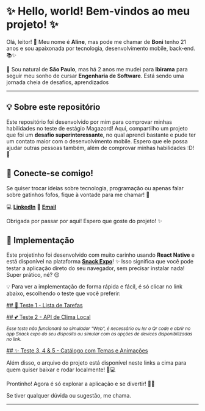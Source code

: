 # ✨ Hello, world! Bem-vindos ao meu projeto! ✨  

Olá, leitor! 💖 Meu nome é **Aline**, mas pode me chamar de **Boni** tenho 21 anos e sou apaixonada por tecnologia, desenvolvimento mobile, back-end.📚✨  

🌸 Sou natural de **São Paulo**, mas há 2 anos me mudei para **Ibirama** para seguir meu sonho de cursar **Engenharia de Software**. Está sendo uma jornada cheia de desafios, aprendizados

---

## 💡 Sobre este repositório  

Este repositório foi desenvolvido por mim para comprovar minhas habilidades no teste de estágio Magazord! Aqui, compartilho um projeto que foi um **desafio superinteressante**, no qual aprendi bastante e pude ter um contato maior com o desenvolvimento mobile. Espero que ele possa ajudar outras pessoas também, além de comprovar minhas habilidades :D! 🌷  


## 🎀 Conecte-se comigo!  

Se quiser trocar ideias sobre tecnologia, programação ou apenas falar sobre gatinhos fofos, fique à vontade para me chamar! 💌  

💻 [**LinkedIn**](https://www.linkedin.com/in/aline-rodrigues-santos-535966241/) 
📧 [**Email**](Aline.RS@edu.udesc.br)

Obrigada por passar por aqui! Espero que goste do projeto! ✨  

 

## 🌸 Implementação  

Este projetinho foi desenvolvido com muito carinho usando **React Native** e está disponível na plataforma **[Snack Expo](https://snack.expo.dev/)**! ✨ Isso significa que você pode testar a aplicação direto do seu navegador, sem precisar instalar nada! Super prático, né? 😍  

💡 Para ver a implementação de forma rápida e fácil, é só clicar no link abaixo, escolhendo o teste que você preferir:  


  [## 🌷 Teste 1 - Lista de Tarefas](https://snack.expo.dev/@boninixs/teste1)

  [## 💕 Teste 2 - API de Clima Local](https://snack.expo.dev/@boninixs/teste2)
  
<sup> _Esse teste não funcionará no simulador "Web", é necessário ou ler o Qr code e abrir no app Snack expo do seu disposito ou simular com as opções de devices disponibilizadas no link._</sup>
    
  [## ✨ Teste 3, 4 & 5 - Catálogo com Temas e Animações](https://snack.expo.dev/@boninixs/teste-3-4-5) 

Além disso, o arquivo do projeto está disponível neste links a cima para quem quiser baixar e rodar localmente! 📂💻  

Prontinho! Agora é só explorar a aplicação e se divertir! 💖🚀

Se tiver qualquer dúvida ou sugestão, me chama.


---

  

   

